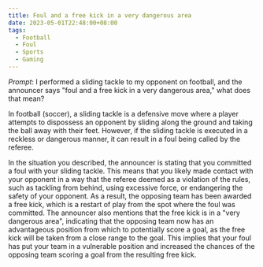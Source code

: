 ```yaml
---
title: Foul and a free kick in a very dangerous area
date: 2023-05-01T22:48:00+08:00
tags:
  - Football
  - Foul
  - Sports
  - Gaming
---
```

_Prompt_: 
I performed a sliding tackle to my opponent on football, and the announcer says "foul and a free kick in a very dangerous area," what does that mean?

In football (soccer), a sliding tackle is a defensive move where a player attempts to dispossess an opponent by sliding along the ground and taking the ball away with their feet. However, if the sliding tackle is executed in a reckless or dangerous manner, it can result in a foul being called by the referee.

In the situation you described, the announcer is stating that you committed a foul with your sliding tackle. This means that you likely made contact with your opponent in a way that the referee deemed as a violation of the rules, such as tackling from behind, using excessive force, or endangering the safety of your opponent. As a result, the opposing team has been awarded a free kick, which is a restart of play from the spot where the foul was committed. The announcer also mentions that the free kick is in a "very dangerous area", indicating that the opposing team now has an advantageous position from which to potentially score a goal, as the free kick will be taken from a close range to the goal. This implies that your foul has put your team in a vulnerable position and increased the chances of the opposing team scoring a goal from the resulting free kick.